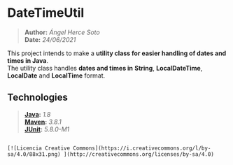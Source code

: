 # DateTimeUtil
  
> **Author:** _Ángel Herce Soto_  
> **Date:** _24/06/2021_  
  
This project intends to make a **utility class for easier handling of dates and times in Java**.  
The utility class handles **dates and times in** **String**, **LocalDateTime**, **LocalDate** and **LocalTime** format.  
  
## Technologies 
> **[Java](https://www.java.com/es/):** _1.8_  
> **[Maven](https://maven.apache.org/):** _3.8.1_  
> **[JUnit](https://junit.org/junit5/):** _5.8.0-M1_  
```  

[![Licencia Creative Commons](https://i.creativecommons.org/l/by-sa/4.0/88x31.png) ](http://creativecommons.org/licenses/by-sa/4.0)